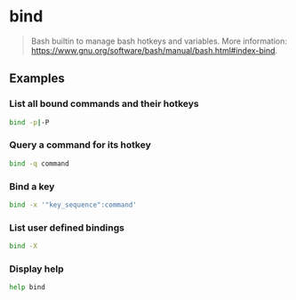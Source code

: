 # bind

> Bash builtin to manage bash hotkeys and variables. More information: <https://www.gnu.org/software/bash/manual/bash.html#index-bind>.

## Examples

### List all bound commands and their hotkeys

```bash
bind -p|-P
```

### Query a command for its hotkey

```bash
bind -q command
```

### Bind a key

```bash
bind -x '"key_sequence":command'
```

### List user defined bindings

```bash
bind -X
```

### Display help

```bash
help bind
```
